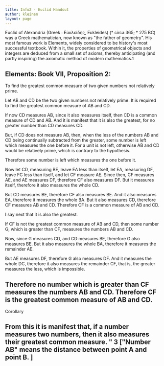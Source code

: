 ```yaml
---
title: Info2 - Euclid Handout
author: kleinen
layout: page
---
```


Euclid of Alexandria (Greek : &#917;&#8016;&#954;&#955;&#949;&#8055;&#948;&#951;&#962;, Eukleides) (* circa 365; &#8224; 275 BC) was a Greek mathematician, now known as "the father of geometry". His most famous work is Elements, widely considered to be history's most successful textbook. Within it, the properties of geometrical objects and integers are deduced from a small set of axioms, thereby anticipating (and partly inspiring) the axiomatic method of modern mathematics.1

Elements: Book VII, Proposition 2:
----

To find the greatest common measure of two given numbers not relatively prime.

Let AB and CD be the two given numbers not relatively prime. It is required to find the greatest common measure of AB and CD.

If now CD measures AB, since it also measures itself, then CD is a common measure of CD and AB. And it is manifest that it is also the greatest, for no greater number than CD measures CD.

But, if CD does not measure AB, then, when the less of the numbers AB and CD being continually subtracted from the greater, some number is left which measures the one before it. For a unit is not left, otherwise AB and CD would be relatively prime, which is contrary to the hypothesis.

Therefore some number is left which measures the one before it.

Now let CD, measuring BE, leave EA less than itself, let EA, measuring DF, leave FC less than itself, and let CF measure AE. Since then, CF measures AE, and AE measures DF, therefore CF also measures DF. But it measures itself, therefore it also measures the whole CD.

But CD measures BE, therefore CF also measures BE. And it also measures EA, therefore it measures the whole BA. But it also measures CD, therefore CF measures AB and CD. Therefore CF is a common measure of AB and CD.

I say next that it is also the greatest.

If CF is not the greatest common measure of AB and CD, then some number G, which is greater than CF, measures the numbers AB and CD.

Now, since G measures CD, and CD measures BE, therefore G also measures BE. But it also measures the whole BA, therefore it measures the remainder AE.

But AE measures DF, therefore G also measures DF. And it measures the whole DC, therefore it also measures the remainder CF, that is, the greater measures the less, which is impossible.

Therefore no number which is greater than CF measures the numbers AB and CD. Therefore CF is the greatest common measure of AB and CD.
---

Corollary

From this it is manifest that, if a number measures two numbers, then it also measures their greatest common measure. " 3
["Number AB" means the distance between point A and point B. ]
----

